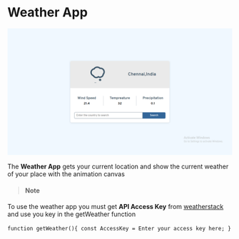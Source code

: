 # Weather App

![Design](https://github.com/nivethjunnithan/Javascript-Applications/blob/main/Weather%20App/Design/Weather%20App.png?raw=true)

The **Weather App** gets your current location and show the current weather of your place with the animation canvas

> #### Note

To use the weather app you must get **API Access Key** from [weatherstack](https://weatherstack.com/) and use you key in the getWeather function

`function getWeather(){ const AccessKey = Enter your access key here; }`
